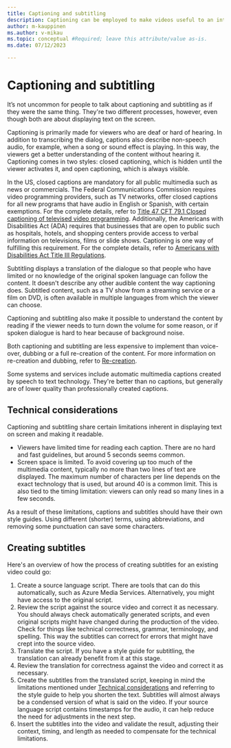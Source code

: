 ```yaml
---
title: Captioning and subtitling
description: Captioning can be employed to make videos useful to an international audience and users with disabilities.
author: m-kauppinen
ms.author: v-mikau
ms.topic: conceptual #Required; leave this attribute/value as-is.
ms.date: 07/12/2023

---
```


# Captioning and subtitling

It’s not uncommon for people to talk about captioning and subtitling as if they were the same thing. They're two different processes, however, even though both are about displaying text on the screen.

Captioning is primarily made for viewers who are deaf or hard of hearing. In addition to transcribing the dialog, captions also describe non-speech audio, for example, when a song or sound effect is playing. In this way, the viewers get a better understanding of the content without hearing it. Captioning comes in two styles: closed captioning, which is hidden until the viewer activates it, and open captioning, which is always visible.

In the US, closed captions are mandatory for all public multimedia such as news or commercials. The Federal Communications Commission requires video programming providers, such as TV networks, offer closed captions for all new programs that have audio in English or Spanish, with certain exemptions. For the complete details, refer to [Title 47 CFT 79.1 Closed captioning of televised video programming](https://www.ecfr.gov/current/title-47/chapter-I/subchapter-C/part-79/subpart-A/section-79.1). Additionally, the Americans with Disabilities Act (ADA) requires that businesses that are open to public such as hospitals, hotels, and shopping centers provide access to verbal information on televisions, films or slide shows. Captioning is one way of fulfilling this requirement. For the complete details, refer to [Americans with Disabilities Act Title III Regulations](https://www.ada.gov/law-and-regs/title-iii-regulations/).

Subtitling displays a translation of the dialogue so that people who have limited or no knowledge of the original spoken language can follow the content. It doesn't describe any other audible content the way captioning does. Subtitled content, such as a TV show from a streaming service or a film on DVD, is often available in multiple languages from which the viewer can choose.

Captioning and subtitling also make it possible to understand the content by reading if the viewer needs to turn down the volume for some reason, or if spoken dialogue is hard to hear because of background noise.

Both captioning and subtitling are less expensive to implement than voice-over, dubbing or a full re-creation of the content. For more information on re-creation and dubbing, refer to [Re-creation](re-creation.md).

Some systems and services include automatic multimedia captions created by speech to text technology. They're better than no captions, but generally are of lower quality than professionally created captions.

## Technical considerations

Captioning and subtitling share certain limitations inherent in displaying text on screen and making it readable.

- Viewers have limited time for reading each caption. There are no hard and fast guidelines, but around 5 seconds seems common.
- Screen space is limited. To avoid covering up too much of the multimedia content, typically no more than two lines of text are displayed. The maximum number of characters per line depends on the exact technology that is used, but around 40 is a common limit. This is also tied to the timing limitation: viewers can only read so many lines in a few seconds.

As a result of these limitations, captions and subtitles should have their own style guides. Using different (shorter) terms, using abbreviations, and removing some punctuation can save some characters.

## Creating subtitles

Here's an overview of how the process of creating subtitles for an existing video could go:

1. Create a source language script. There are tools that can do this automatically, such as Azure Media Services. Alternatively, you might have access to the original script.
1. Review the script against the source video and correct it as necessary. You should always check automatically generated scripts, and even original scripts might have changed during the production of the video. Check for things like technical correctness, grammar, terminology, and spelling. This way the subtitles can correct for errors that might have crept into the source video.
1. Translate the script. If you have a style guide for subtitling, the translation can already benefit from it at this stage.
1. Review the translation for correctness against the video and correct it as necessary.
1. Create the subtitles from the translated script, keeping in mind the limitations mentioned under [Technical considerations](#technical-considerations) and referring to the style guide to help you shorten the text. Subtitles will almost always be a condensed version of what is said on the video. If your source language script contains timestamps for the audio, it can help reduce the need for adjustments in the next step.
1. Insert the subtitles into the video and validate the result, adjusting their context, timing, and length as needed to compensate for the technical limitations.
